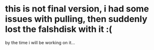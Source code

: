 # this is not final version, i had some issues with pulling, then suddenly lost the falshdisk with it :(
by the time i will be working on it... 
